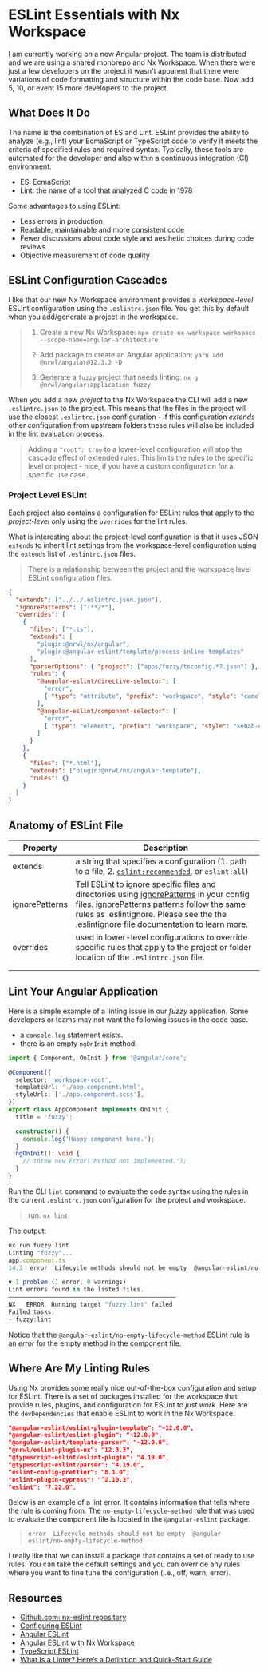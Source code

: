 # ESLint Essentials with Nx Workspace

I am currently working on a new Angular project. The team is distributed and we are using a shared monorepo and Nx Workspace. When there were just a few developers on the project it wasn't apparent that there were variations of code formatting and structure within the code base. Now add 5, 10, or event 15 more developers to the project.


## What Does It Do

The name is the combination of ES and Lint. ESLint provides the ability to analyze (e.g., lint) your EcmaScript or TypeScript code to verify it meets the criteria of specified rules and required syntax. Typically, these tools are automated for the developer and also within a continuous integration (CI) environment.

- ES: EcmaScript
- Lint: the name of a tool that analyzed C code in 1978

Some advantages to using ESLint:

- Less errors in production
- Readable, maintainable and more consistent code
- Fewer discussions about code style and aesthetic choices during code reviews
- Objective measurement of code quality

## ESLint Configuration Cascades

I like that our new Nx Workspace environment provides a *workspace-level* ESLint configuration using the `.eslintrc.json` file. You get this by default when you add/generate a project in the workspace.

> 1. Create a new Nx Workspace: `npx create-nx-workspace workspace --scope-name=angular-architecture `
> 
> 2. Add package to create an Angular application: `yarn add @nrwl/angular@12.3.3 -D`
> 
> 3. Generate a `fuzzy` project that needs linting: `nx g @nrwl/angular:application fuzzy `

When you add a new *project* to the Nx Workspace the CLI will add a new `.eslintrc.json` to the project. This means that the files in the project will use the closest `.eslintrc.json` configuration - if this configuration *extends* other configuration from upstream folders these rules will also be included in the lint evaluation process.

> Adding a `"root": true` to a lower-level configuration will stop the cascade effect of extended rules. This limits the rules to the specific level or project - nice, if you have a custom configuration for a specific use case.

### Project Level ESLint


Each project also contains a configuration for ESLint rules that apply to the *project-level* only using the `overrides` for the lint rules.

What is interesting about the project-level configuration is that it uses JSON `extends` to inherit lint settings from the workspace-level configuration using the `extends` list of `.eslintrc.json` files.

> There is a relationship between the project and the workspace level ESLint configuration files. 

```json
{
  "extends": ["../../.eslintrc.json.json"],
  "ignorePatterns": ["!**/*"],
  "overrides": [
    {
      "files": ["*.ts"],
      "extends": [
        "plugin:@nrwl/nx/angular",
        "plugin:@angular-eslint/template/process-inline-templates"
      ],
      "parserOptions": { "project": ["apps/fuzzy/tsconfig.*?.json"] },
      "rules": {
        "@angular-eslint/directive-selector": [
          "error",
          { "type": "attribute", "prefix": "workspace", "style": "camelCase" }
        ],
        "@angular-eslint/component-selector": [
          "error",
          { "type": "element", "prefix": "workspace", "style": "kebab-case" }
        ]
      }
    },
    {
      "files": ["*.html"],
      "extends": ["plugin:@nrwl/nx/angular-template"],
      "rules": {}
    }
  ]
}
```

## Anatomy of ESLint File

| Property       | Description                                                                                                                                                                                                                                                                                                                       |
| -------------- | --------------------------------------------------------------------------------------------------------------------------------------------------------------------------------------------------------------------------------------------------------------------------------------------------------------------------------- |
| extends        | a string that specifies a configuration (1. path to a file, 2. [`eslint:recommended`](https://eslint.org/docs/rules/#:~:text=The%20%22extends%22%3A%20%22eslint,which%20have%20a%20wrench%20below.), or `eslint:all`)                                                                                                             |
| ignorePatterns | Tell ESLint to ignore specific files and directories using [ignorePatterns](https://eslint.org/docs/user-guide/configuring/ignoring-code#ignorepatterns-in-config-files) in your config files. ignorePatterns patterns follow the same rules as .eslintignore. Please see the the .eslintignore file documentation to learn more. |
| overrides      | used in lower-level configurations to override specific rules that apply to the project or folder location of the `.eslintrc.json` file.                                                                                                                                                                                          |
|                |                                                                                                                                                                                                                                                                                                                                   |
|                |                                                                                                                                                                                                                                                                                                                                   |

## Lint Your Angular Application

Here is a simple example of a linting issue in our *fuzzy* application. Some developers or teams may not want the following issues in the code base.

- a `console.log` statement exists.
- there is an empty `ngOnInit` method.

```ts
import { Component, OnInit } from '@angular/core';

@Component({
  selector: 'workspace-root',
  templateUrl: './app.component.html',
  styleUrls: ['./app.component.scss'],
})
export class AppComponent implements OnInit {
  title = 'fuzzy';

  constructor() {
    console.log('Happy component here.');
  }
  ngOnInit(): void {
    // throw new Error('Method not implemented.');
  }
}
```

Run the CLI `lint` command to evaluate the code syntax using the rules in the current `.eslintrc.json` configuration for the project and workspace.

> run: `nx lint`

The output:

```ts
nx run fuzzy:lint 
Linting "fuzzy"...
app.component.ts
14:3  error  Lifecycle methods should not be empty  @angular-eslint/no-empty-lifecycle-method

✖ 1 problem (1 error, 0 warnings)
Lint errors found in the listed files.
———————————————————————————————————————————————
NX   ERROR  Running target "fuzzy:lint" failed
Failed tasks:
- fuzzy:lint
```

Notice that the `@angular-eslint/no-empty-lifecycle-method` ESLint rule is an *error* for the empty method in the component file.

## Where Are My Linting Rules

Using Nx provides some really nice out-of-the-box configuration and setup for ESLint. There is a set of packages installed for the workspace that provide rules, plugins, and configuration for ESLint to *just work*. Here are the `devDependencies` that enable ESLint to work in the Nx Workspace.

```json
"@angular-eslint/eslint-plugin-template": "~12.0.0",
"@angular-eslint/eslint-plugin": "~12.0.0",
"@angular-eslint/template-parser": "~12.0.0",
"@nrwl/eslint-plugin-nx": "12.3.3",
"@typescript-eslint/eslint-plugin": "4.19.0",
"@typescript-eslint/parser": "4.19.0",
"eslint-config-prettier": "8.1.0",
"eslint-plugin-cypress": "^2.10.3",
"eslint": "7.22.0",
```

Below is an example of a lint error. It contains information that tells where the rule is coming from. The `no-empty-lifecycle-method` rule that was used to evaluate the component file is located in the `@angular-eslint` package.

> `error  Lifecycle methods should not be empty  @angular-eslint/no-empty-lifecycle-method`

I really like that we can install a package that contains a set of ready to use rules. You can take the default settings and you can override any rules where you want to fine tune the configuration (i.e., off, warn, error).

## Resources

- [Github.com: nx-eslint repository](https://github.com/buildmotion/nx-eslint)
- [Configuring ESLint](https://eslint.org/docs/user-guide/configuring/#extending-configuration-files)
- [Angular ESLint](https://github.com/angular-eslint/angular-eslint#readme)
- [Angular ESLint with Nx Workspace](https://github.com/angular-eslint/angular-eslint#usage-with-nx-monorepos)
- [TypeScript ESLint](https://github.com/typescript-eslint/typescript-eslint)
- [What Is a Linter? Here’s a Definition and Quick-Start Guide](https://www.testim.io/blog/what-is-a-linter-heres-a-definition-and-quick-start-guide/#:~:text=The%20term%20linter%20comes%20from,he%20worked%20at%20Bell%20Labs.)